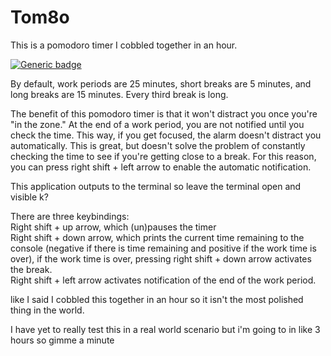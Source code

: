 # Tom8o  
This is a pomodoro timer I cobbled together in an hour.  

[![Generic badge](https://img.shields.io/badge/Status-Pretty%20Much%20Done-red.svg)](https://shields.io/)

By default, work periods are 25 minutes, short breaks are 5 minutes, and long breaks are 15 minutes. Every third break is long.

The benefit of this pomodoro timer is that it won't distract you once you're "in the zone." At the end of a work period, you are not notified until you check the time. This way, if you get focused, the alarm doesn't distract you automatically. This is great, but doesn't solve the problem of constantly checking the time to see if you're getting close to a break. For this reason, you can press right shift + left arrow to enable the automatic notification.

This application outputs to the terminal so leave the terminal open and visible k?

There are three keybindings:  
Right shift + up arrow, which (un)pauses the timer  
Right shift + down arrow, which prints the current time remaining to the console (negative if there is time remaining and positive if the work time is over), if the work time is over, pressing right shift + down arrow activates the break.  
Right shift + left arrow activates notification of the end of the work period.

like I said I cobbled this together in an hour so it isn't the most polished thing in the world.

I have yet to really test this in a real world scenario but i'm going to in like 3 hours so gimme a minute
